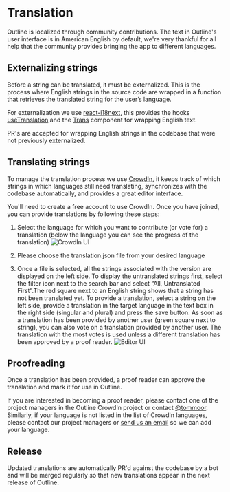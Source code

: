 # Translation

Outline is localized through community contributions. The text in Outline's user interface is in American English by default, we're very thankful for all help that the community provides bringing the app to different languages. 

## Externalizing strings

Before a string can be translated, it must be externalized. This is the process where English strings in the source code are wrapped in a function that retrieves the translated string for the user’s language.

For externalization we use [react-i18next](https://react.i18next.com/), this provides the hooks [useTranslation](https://react.i18next.com/latest/usetranslation-hook) and the [Trans](https://react.i18next.com/latest/trans-component) component for wrapping English text.

PR's are accepted for wrapping English strings in the codebase that were not previously externalized.

## Translating strings

To manage the translation process we use [CrowdIn](https://translate.getoutline.com/), it keeps track of which strings in which languages still need translating, synchronizes with the codebase automatically, and provides a great editor interface.

You'll need to create a free account to use CrowdIn. Once you have joined, you can provide translations by following these steps:

1. Select the language for which you want to contribute (or vote for) a translation (below the language you can see the progress of the translation)
![CrowdIn UI](https://i.imgur.com/AkbDY60.png)

2. Please choose the translation.json file from your desired language

3. Once a file is selected, all the strings associated with the version are displayed on the left side. To display the untranslated strings first, select the filter icon next to the search bar and select “All, Untranslated First”.The red square next to an English string shows that a string has not been translated yet. To provide a translation, select a string on the left side, provide a translation in the target language in the text box in the right side (singular and plural) and press the save button. As soon as a translation has been provided by another user (green square next to string), you can also vote on a translation provided by another user. The translation with the most votes is used unless a different translation has been approved by a proof reader. ![Editor UI](https://i.imgur.com/pldZCRs.png)

## Proofreading

Once a translation has been provided, a proof reader can approve the translation and mark it for use in Outline.

If you are interested in becoming a proof reader, please contact one of the project managers in the Outline CrowdIn project or contact [@tommoor](https://github.com/tommoor). Similarly, if your language is not listed in the list of CrowdIn languages, please contact our project managers or [send us an email](https://www.getoutline.com/contact) so we can add your language.

## Release

Updated translations are automatically PR'd against the codebase by a bot and will be merged regularly so that new translations appear in the next release of Outline.
